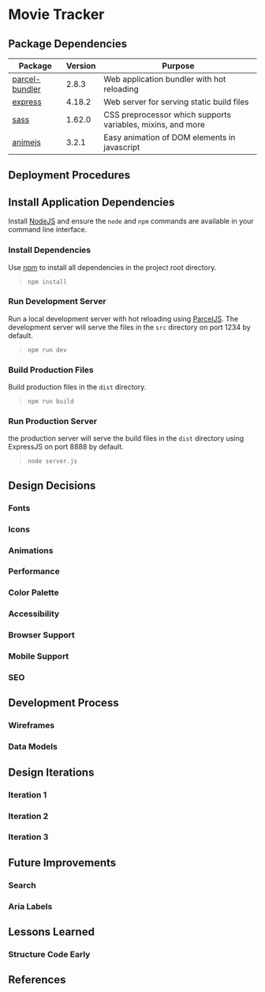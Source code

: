 # Movie Tracker
<!-- (table might look a bit strange if not rendered in markdown) -->
## Package Dependencies
| Package  | Version | Purpose |
| -------- | ------- | --------|
| [parcel-bundler](https://www.npmjs.com/package/parcel) | 2.8.3 | Web application bundler with hot reloading |
| [express](https://www.npmjs.com/package/express) | 4.18.2 | Web server for serving static build files |
| [sass](https://www.npmjs.com/package/sass)  | 1.62.0 | CSS preprocessor which supports variables, mixins, and more | 
| [animejs](https://www.npmjs.com/package/animejs) | 3.2.1  | Easy animation of DOM elements in javascript | 

## Deployment Procedures

## Install Application Dependencies
Install [NodeJS](https://nodejs.org/en/) and ensure the `node` and `npm` commands are available in your command line interface. 

### Install Dependencies
Use [npm](https://www.npmjs.com/) to install all dependencies in the project root directory.
> `npm install`

### Run Development Server
Run a local development server with hot reloading using [ParcelJS](https://parceljs.org/). The development server will serve the files in the `src` directory on port 1234 by default.
> `npm run dev`

### Build Production Files
Build production files in the `dist` directory.
> `npm run build`

### Run Production Server
the production server will serve the build files in the `dist` directory using ExpressJS on port 8888 by default.
> `node server.js`

## Design Decisions
### Fonts
### Icons
### Animations
### Performance
### Color Palette
### Accessibility
### Browser Support
### Mobile Support
### SEO

## Development Process
### Wireframes
### Data Models

## Design Iterations
### Iteration 1
### Iteration 2
### Iteration 3

## Future Improvements

### Search

### Aria Labels

## Lessons Learned

### Structure Code Early

## References

